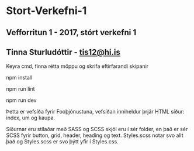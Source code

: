 # Stort-Verkefni-1
## Vefforritun 1 - 2017, stórt verkefni 1

## Tinna Sturludóttir - tis12@hi.is

Keyra cmd, finna rétta möppu og skrifa eftirfarandi skipanir

npm install

npm run lint

npm run dev

Þetta er vefsíða fyrir Fooþjónustuna, vefsíðan inniheldur þrjár HTML síður: index, um og kaupa.

Síðurnar eru stílaðar með SASS og SCSS skjöl eru í sér folder, en það er sér SCSS fyrir button, grid, header, heading og text.
Styles.scss notar svo allt það og Styles.scss er svo þýtt yfir í Styles.css.
